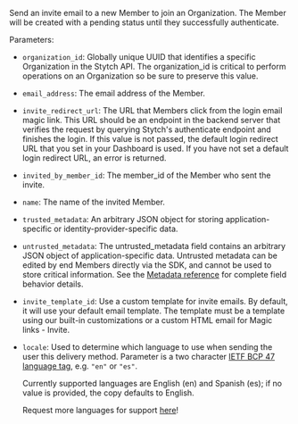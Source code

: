 Send an invite email to a new Member to join an Organization. The Member will be created with a pending status until they successfully authenticate.

Parameters:

- `organization_id`: Globally unique UUID that identifies a specific Organization in the Stytch API. The organization_id is critical to perform operations on an Organization so be sure to preserve this value.

- `email_address`: The email address of the Member.

- `invite_redirect_url`: The URL that Members click from the login email magic link. This URL should be an endpoint in the backend server that verifies the request by querying Stytch's authenticate endpoint and finishes the login. If this value is not passed, the default login redirect URL that you set in your Dashboard is used. If you have not set a default login redirect URL, an error is returned.

- `invited_by_member_id`: The member_id of the Member who sent the invite.

- `name`: The name of the invited Member.

- `trusted_metadata`: An arbitrary JSON object for storing application-specific or identity-provider-specific data.

- `untrusted_metadata`: The untrusted_metadata field contains an arbitrary JSON object of application-specific data. Untrusted metadata can be edited by end Members directly via the SDK, and cannot be used to store critical information. See the [Metadata reference](https://stytch.com/docs/b2b/api/metadata) for complete field behavior details.

- `invite_template_id`: Use a custom template for invite emails. By default, it will use your default email template. The template must be a template using our built-in customizations or a custom HTML email for Magic links - Invite.

- `locale`: Used to determine which language to use when sending the user this delivery method. Parameter is a two character [IETF BCP 47 language tag](https://www.w3.org/International/articles/language-tags/), e.g. `"en"` or `"es"`.

  Currently supported languages are English (en) and Spanish (es); if no value is provided, the copy defaults to English.

  Request more languages for support [here](https://docs.google.com/forms/d/e/1FAIpQLScZSpAu_m2AmLXRT3F3kap-s_mcV6UTBitYn6CdyWP0-o7YjQ/viewform?usp=sf_link)!
